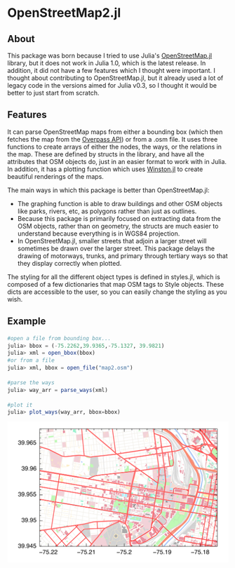 # OpenStreetMap2.jl
## About
This package was born because I tried to use Julia's [OpenStreetMap.jl](https://github.com/tedsteiner/OpenStreetMap.jl) library, but it does not work in Julia 1.0, which is the latest release. In addition, it did not have a few features which I thought were important. I thought about contributing to OpenStreetMap.jl, but it already used a lot of legacy code in the versions aimed for Julia v0.3, so I thought it would be better to just start from scratch.

## Features
It can parse OpenStreetMap maps from either a bounding box (which then fetches the map from the [Overpass API](https://wiki.openstreetmap.org/wiki/Overpass_API)) or from a .osm file. 
It uses three functions to create arrays of either the nodes, the ways, or the relations in the map. These are defined by structs in the library, and have all the attributes that OSM objects do, just in an easier format to work with in Julia.
In addition, it has a plotting function which uses [Winston.jl](https://github.com/JuliaGraphics/Winston.jl) to create beautiful renderings of the maps. 

The main ways in which this package is better than OpenStreetMap.jl:
* The graphing function is able to draw buildings and other OSM objects like parks, rivers, etc, as polygons rather than just as outlines.
* Because this package is primarily focused on extracting data from the OSM objects, rather than on geometry, the structs are much easier to understand because everything is in WGS84 projection. 
* In OpenStreetMap.jl, smaller streets that adjoin a larger street will sometimes be drawn over the larger street. This package delays the drawing of motorways, trunks, and primary through tertiary ways so that they display correctly when plotted.

The styling for all the different object types is defined in styles.jl, which is composed of a few dictionaries that map OSM tags to Style objects. These dicts are accessible to the user, so you can easily change the styling as you wish.



## Example
```julia
#open a file from bounding box...
julia> bbox = (-75.2262,39.9365,-75.1327, 39.9821)
julia> xml = open_bbox(bbox)
#or from a file
julia> xml, bbox = open_file("map2.osm")

#parse the ways
julia> way_arr = parse_ways(xml)

#plot it
julia> plot_ways(way_arr, bbox=bbox)
```
![Example map of West Philadelphia](./map_out.svg)
